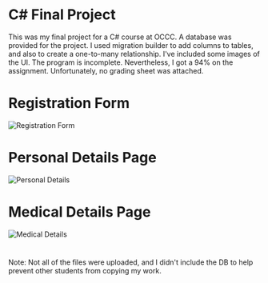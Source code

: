 # C# Final Project
This was my final project for a C# course at OCCC.
A database was provided for the project. 
I used migration builder to add columns to tables, and also to create a one-to-many relationship. I've included some images of the UI.
The program is incomplete. Nevertheless, I got a 94% on the assignment. Unfortunately, no grading sheet was attached.
# Registration Form
![Registration Form](https://github.com/foqsi/CSharp-PCHR/assets/81455653/bae4a533-ce2a-4662-815a-c3736e47cdfd)
#
# Personal Details Page
![Personal Details](https://github.com/foqsi/CSharp-PCHR/assets/81455653/3ddafeed-d306-40ef-9502-3f17ff1ea50d)
#
# Medical Details Page
![Medical Details](https://github.com/foqsi/CSharp-PCHR/assets/81455653/2f62a833-88ca-4a4a-bd8d-580933beedda)
#
Note:
Not all of the files were uploaded, and I didn't include the DB to help prevent other students from copying my work.
